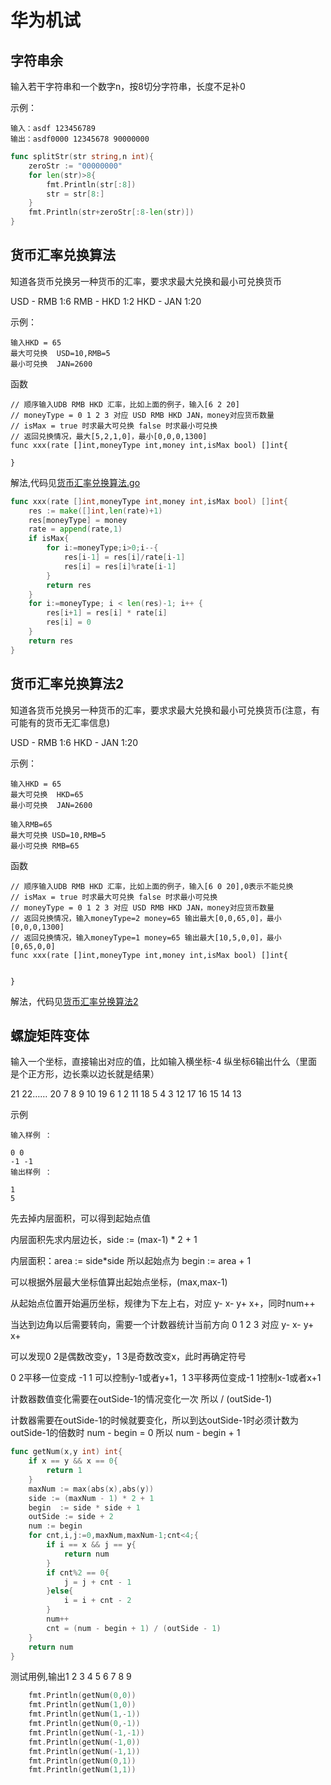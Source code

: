 # 华为机试

## 字符串余

输入若干字符串和一个数字n，按8切分字符串，长度不足补0

示例：

```text
输入：asdf 123456789
输出：asdf0000 12345678 90000000
```

```go
func splitStr(str string,n int){
    zeroStr := "00000000"
    for len(str)>8{
        fmt.Println(str[:8])
        str = str[8:]
    }
    fmt.Println(str+zeroStr[:8-len(str)])
}
```

## 货币汇率兑换算法

知道各货币兑换另一种货币的汇率，要求求最大兑换和最小可兑换货币

USD - RMB 1:6 RMB - HKD 1:2 HKD - JAN 1:20

示例：

```text
输入HKD = 65
最大可兑换  USD=10,RMB=5
最小可兑换  JAN=2600
```

函数

```text
// 顺序输入UDB RMB HKD 汇率，比如上面的例子，输入[6 2 20]
// moneyType = 0 1 2 3 对应 USD RMB HKD JAN，money对应货币数量
// isMax = true 时求最大可兑换 false 时求最小可兑换
// 返回兑换情况，最大[5,2,1,0]，最小[0,0,0,1300]
func xxx(rate []int,moneyType int,money int,isMax bool) []int{

}
```

解法,代码见[货币汇率兑换算法.go](https://github.com/coding3min/interview-leetcode/tree/5cb2e5224e55a017aa569f71ee31714371f1a8cd/LeetCode/other/货币汇率兑换算法.go)

```go
func xxx(rate []int,moneyType int,money int,isMax bool) []int{
    res := make([]int,len(rate)+1)
    res[moneyType] = money
    rate = append(rate,1)
    if isMax{
        for i:=moneyType;i>0;i--{
            res[i-1] = res[i]/rate[i-1]
            res[i] = res[i]%rate[i-1]
        }
        return res
    }
    for i:=moneyType; i < len(res)-1; i++ {
        res[i+1] = res[i] * rate[i]
        res[i] = 0
    }
    return res
}
```

## 货币汇率兑换算法2

知道各货币兑换另一种货币的汇率，要求求最大兑换和最小可兑换货币\(注意，有可能有的货币无汇率信息\)

USD - RMB 1:6 HKD - JAN 1:20

示例：

```text
输入HKD = 65
最大可兑换  HKD=65
最小可兑换  JAN=2600

输入RMB=65
最大可兑换 USD=10,RMB=5
最小可兑换 RMB=65
```

函数

```text
// 顺序输入UDB RMB HKD 汇率，比如上面的例子，输入[6 0 20],0表示不能兑换
// isMax = true 时求最大可兑换 false 时求最小可兑换
// moneyType = 0 1 2 3 对应 USD RMB HKD JAN，money对应货币数量
// 返回兑换情况，输入moneyType=2 money=65 输出最大[0,0,65,0]，最小[0,0,0,1300]
// 返回兑换情况，输入moneyType=1 money=65 输出最大[10,5,0,0]，最小[0,65,0,0]
func xxx(rate []int,moneyType int,money int,isMax bool) []int{


}
```

解法，代码见[货币汇率兑换算法2](https://github.com/coding3min/interview-leetcode/tree/5cb2e5224e55a017aa569f71ee31714371f1a8cd/LeetCode/other/货币汇率兑换算法2.go)

## 螺旋矩阵变体

输入一个坐标，直接输出对应的值，比如输入横坐标-4 纵坐标6输出什么（里面是个正方形，边长乘以边长就是结果）

21 22…… 20 7 8 9 10 19 6 1 2 11 18 5 4 3 12 17 16 15 14 13

示例

```text
输入样例 ：

0 0
-1 -1
输出样例 ：

1
5
```

先去掉内层面积，可以得到起始点值

内层面积先求内层边长，side := \(max-1\) \* 2 + 1

内层面积：area := side\*side 所以起始点为 begin := area + 1

可以根据外层最大坐标值算出起始点坐标，\(max,max-1\)

从起始点位置开始遍历坐标，规律为下左上右，对应 y- x- y+ x+，同时num++

当达到边角以后需要转向，需要一个计数器统计当前方向 0 1 2 3 对应 y- x- y+ x+

可以发现0 2是偶数改变y，1 3是奇数改变x，此时再确定符号

0 2平移一位变成 -1 1 可以控制y-1或者y+1，1 3平移两位变成-1 1控制x-1或者x+1

计数器数值变化需要在outSide-1的情况变化一次 所以 / \(outSide-1\)

计数器需要在outSide-1的时候就要变化，所以到达outSide-1时必须计数为outSide-1的倍数时 num - begin = 0 所以 num - begin + 1

```go
func getNum(x,y int) int{
    if x == y && x == 0{
        return 1
    }
    maxNum := max(abs(x),abs(y))
    side := (maxNum - 1) * 2 + 1
    begin  := side * side + 1
    outSide := side + 2
    num := begin
    for cnt,i,j:=0,maxNum,maxNum-1;cnt<4;{
        if i == x && j == y{
            return num
        }
        if cnt%2 == 0{
            j = j + cnt - 1
        }else{
            i = i + cnt - 2
        }
        num++
        cnt = (num - begin + 1) / (outSide - 1)
    }
    return num
}
```

测试用例,输出1 2 3 4 5 6 7 8 9

```go
    fmt.Println(getNum(0,0))
    fmt.Println(getNum(1,0))
    fmt.Println(getNum(1,-1))
    fmt.Println(getNum(0,-1))
    fmt.Println(getNum(-1,-1))
    fmt.Println(getNum(-1,0))
    fmt.Println(getNum(-1,1))
    fmt.Println(getNum(0,1))
    fmt.Println(getNum(1,1))
```

